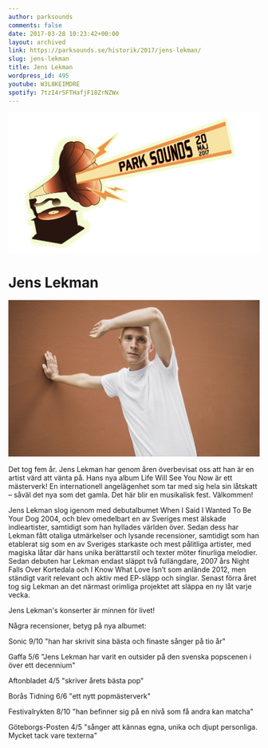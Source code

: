 ```yaml
---
author: parksounds
comments: false
date: 2017-03-28 10:23:42+00:00
layout: archived
link: https://parksounds.se/historik/2017/jens-lekman/
slug: jens-lekman
title: Jens Lekman
wordpress_id: 495
youtube: W3L8KEIMDRE
spotify: 7tzI4rSFTHafjF18ZrNZWx
---
```


<img src="/images/2017/logo-1.svg" alt="Park Sounds 2017">


# Jens Lekman


<img src="/images/2017/jens-lekman.jpg">

Det tog fem år. Jens Lekman har genom åren överbevisat oss att han är en artist värd att vänta på. Hans nya album Life Will See You Now är ett mästerverk! En internationell angelägenhet som tar med sig hela sin låtskatt – såväl det nya som det gamla. Det här blir en musikalisk fest. Välkommen!

Jens Lekman slog igenom med debutalbumet When I Said I Wanted To Be Your Dog 2004, och blev omedelbart en av Sveriges mest älskade indieartister, samtidigt som han hyllades världen över. Sedan dess har Lekman fått otaliga utmärkelser och lysande recensioner, samtidigt som han etablerat sig som en av Sveriges starkaste och mest pålitliga artister, med magiska låtar där hans unika berättarstil och texter möter finurliga melodier. Sedan debuten har Lekman endast släppt två fullängdare, 2007 års Night Falls Over Kortedala och I Know What Love Isn’t som anlände 2012, men ständigt varit relevant och aktiv med EP-släpp och singlar. Senast förra året tog sig Lekman an det närmast orimliga projektet att släppa en ny låt varje vecka.

Jens Lekman's konserter är minnen för livet!

Några recensioner, betyg på nya albumet:

Sonic 9/10
"han har skrivit sina bästa och finaste sånger på tio år"

Gaffa 5/6
"Jens Lekman har varit en outsider på den svenska popscenen i över ett decennium"

Aftonbladet 4/5
"skriver årets bästa pop"

Borås Tidning 6/6
"ett nytt popmästerverk"

Festivalrykten 8/10
"han befinner sig på en nivå som få andra kan matcha"

Göteborgs-Posten 4/5
"sånger att kännas egna, unika och djupt personliga. Mycket tack vare texterna"
